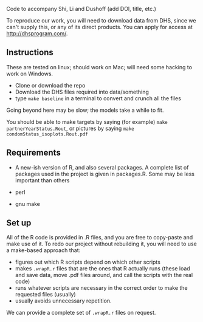 Code to accompany Shi, Li and Dushoff (add DOI, title, etc.)

To reproduce our work, you will need to download data from DHS, since we can't supply this, or any of its direct products. You can apply for access at http://dhsprogram.com/.

## Instructions 

These are tested on linux; should work on Mac; will need some hacking to work on Windows.

* Clone or download the repo
* Download the DHS files required into data/something
* type `make baseline` in a terminal to convert and crunch all the files

Going beyond here may be slow; the models take a while to fit.

You should be able to make targets by saying (for example) `make partnerYearStatus.Rout`, or pictures by saying `make condomStatus_isoplots.Rout.pdf`

## Requirements

* A new-ish version of R, and also several packages. A complete list of packages used in the project is given in packages.R. Some may be less important than others

* perl

* gnu make

## Set up

All of the R code is provided in .R files, and you are free to copy-paste and make use of it. To redo our project without rebuilding it, you will need to use a make-based approach that:

* figures out which R scripts depend on which other scripts
* makes `.wrapR.r` files that are the ones that R actually runs (these load and save data, move .pdf files around, and call the scripts with the real code)
* runs whatever scripts are necessary in the correct order to make the requested files (usually)
* usually avoids unnecessary repetition.

We can provide a complete set of `.wrapR.r` files on request.
